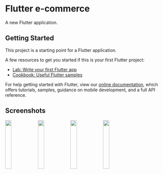# Flutter e-commerce

A new Flutter application.

## Getting Started

This project is a starting point for a Flutter application.

A few resources to get you started if this is your first Flutter project:

- [Lab: Write your first Flutter app](https://flutter.dev/docs/get-started/codelab)
- [Cookbook: Useful Flutter samples](https://flutter.dev/docs/cookbook)

For help getting started with Flutter, view our
[online documentation](https://flutter.dev/docs), which offers tutorials,
samples, guidance on mobile development, and a full API reference.

## Screenshots


<p float="left">
 <img src="https://github.com/0xmudur/flutter_ecommerce/blob/master/screenshots/Simulator%20Screen%20Shot%20-%20iPhone%20SE%20(2nd%20generation)%20-%202020-07-01%20at%2001.20.08.png" width="20%">
<img src="https://github.com/0xmudur/flutter_ecommerce/blob/master/screenshots/Simulator%20Screen%20Shot%20-%20iPhone%20SE%20(2nd%20generation)%20-%202020-07-01%20at%2001.20.22.png" width="20%">
<img src="https://github.com/0xmudur/flutter_ecommerce/blob/master/screenshots/Simulator%20Screen%20Shot%20-%20iPhone%20SE%20(2nd%20generation)%20-%202020-07-01%20at%2001.20.26.png" width="20%">
<img src="https://github.com/0xmudur/flutter_ecommerce/blob/master/screenshots/Simulator%20Screen%20Shot%20-%20iPhone%20SE%20(2nd%20generation)%20-%202020-07-01%20at%2001.20.31.png" width="20%">
</p>
